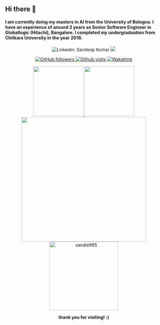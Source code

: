 ## Hi there 👋
#### I am currently doing my masters in AI from the University of Bologna. I have an experience of around 3 years as Senior Software Engineer in Globallogic (Hitachi), Bangalore. I completed my undergraduation from Chitkara University in the year 2018. 


<div align="center">

![Linkedin: Sandeep Kumar](https://img.shields.io/badge/-Sandeep_Kumar_Kushwaha-blue?style=flat-square&logo=Linkedin&logoColor=white&link=https://www.linkedin.com/in/xandie985/)</a>
<a href="">[<img src="https://img.shields.io/badge/sxandie-%23E4405F.svg?&style=flat&logo=instagram&logoColor=white" />](https://instagram.com/sxandie) </a>

<a href="">![GitHub followers](https://img.shields.io/github/followers/xandie985?label=Follow&style=social) </a>
<a href="">![Github visits](https://komarev.com/ghpvc/?username=xandie985&label=Profile%20views&color=ce9927&style=flat)</a>
<a href="">[![Wakatime](https://wakatime.com/badge/user/6b8b0b45-01a1-43cc-915f-25035793aaf1.svg)](https://wakatime.com/@6b8b0b45-01a1-43cc-915f-25035793aaf1)</a>
</div>

<!--
[![Github stats](https://github.com/xandie985/stats/blob/master/generated/overview.svg)]
-->
<p align="center">
<a href="https://github.com/xandie985">
  <img height="160" src="https://github-readme-stats.vercel.app/api?username=xandie985&show_icons=true&theme=tokyonight"/>
  <img height="160" src="https://github-readme-streak-stats.herokuapp.com/?user=xandie985&theme=tokyonight&show_icons=true"/>
  <img width="400" src="https://github-readme-stats.vercel.app/api/wakatime?username=sxandie&theme=tokyonight/:last_30_days"/>
  <img height="220" src="https://github-readme-stats.vercel.app/api/top-langs?username=xandie985&layout=compact&theme=tokyonight&count_private=true&langs_count=10" alt="xandie985" />
</a>
</p>

<p align="center">
<b> thank you for visiting! :) </b>
</p>

